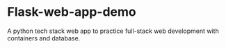 # Flask-web-app-demo
A python tech stack web app to practice full-stack web development with containers and database.
